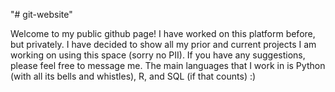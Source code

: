 "# git-website" 

Welcome to my public github page! I have worked on this platform before, but privately. I have decided to show all my prior and current projects I am working on using this space (sorry no PII). If you have any suggestions, please feel free to message me. The main languages that I work in is Python (with all its bells and whistles), R, and SQL (if that counts)  :)
